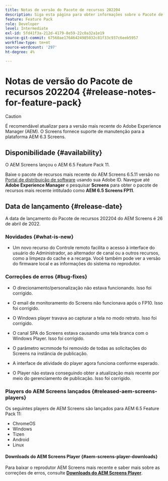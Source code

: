 ```yaml
---
title: Notas de versão do Pacote de recursos 202204
description: Siga esta página para obter informações sobre o Pacote de recursos 202204 da AEM Screens lançado em 26 de abril de 2022.
feature: Feature Pack
role: Developer
level: Intermediate
exl-id: 5fd41f3a-212d-4179-8e59-22c0a32a1e19
source-git-commit: 67560ae17646424985032c81f33c937c6eeb5957
workflow-type: tm+mt
source-wordcount: '297'
ht-degree: 4%

---
```


# Notas de versão do Pacote de recursos 202204 {#release-notes-for-feature-pack}

>[!CAUTION]
>É recomendável atualizar para a versão mais recente do Adobe Experience Manager (AEM). O Screens fornece suporte de manutenção para a plataforma AEM 6.3 Screens.

## Disponibilidade {#availability}

O AEM Screens lançou o AEM 6.5 Feature Pack 11.

Baixe o pacote de recursos mais recente do AEM Screens 6.5.11 versão no [Portal de distribuição de software](https://experience.adobe.com/#/downloads/content/software-distribution/br/aem.html) usando sua Adobe ID. Navegue até **Adobe Experience Manager** e pesquisar **Screens** para obter o pacote de recursos mais recente intitulado como **AEM 6.5 Screens FP11**.

## Data de lançamento {#release-date}

A data de lançamento do Pacote de recursos 202204 do AEM Screens é 26 de abril de 2022.

### Novidades {#what-is-new}

* Um novo recurso do Controle remoto facilita o acesso à interface do usuário do Administrador, ao alternador de canal ou a outros recursos, como a limpeza do cache e a recarga. Você também pode ver a versão do firmware local e as informações do sistema no reprodutor.

### Correções de erros {#bug-fixes}

* O direcionamento/personalização não estava funcionando. Isso foi corrigido.

* O email de monitoramento do Screens não funcionava após o FP10. Isso foi corrigido.

* O Windows player travava ao capturar a tela no modo retrato. Isso foi corrigido.

* O canal SPA do Screens estava causando uma tela branca com o Windows Player. Isso foi corrigido.

* O parâmetro wcmmode foi removido de todas as solicitações do Screens na instância de publicação.

* A interface de atividade do player agora funciona conforme esperado.

* O Player não estava conseguindo obter a atualização mais recente por meio do gerenciamento de publicação. Isso foi corrigido.

### Players do AEM Screens lançados {#released-aem-screens-players}

Os seguintes players de AEM Screens são lançados para AEM 6.5 Feature Pack 11:

* ChromeOS
* Windows
* Tizen
* Android
* Linux

#### Downloads do AEM Screens Player  {#aem-screens-player-downloads}

Para baixar o reprodutor AEM Screens mais recente e saber mais sobre as correções de erros, consulte **[Downloads do AEM Screens Player](https://download.macromedia.com/screens/index.html)**.
